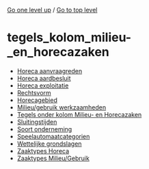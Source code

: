 <!-- generated by markdown-notes-tree -->

<!-- upward navigation links generated by markdown-notes-tree start here -->

[Go one level up](../SUMMARY.md) / [Go to top level](../../../../SUMMARY.md)

<!-- upward navigation links generated by markdown-notes-tree end here -->

# tegels_kolom_milieu-\_en_horecazaken

<!-- optional markdown-notes-tree directory description starts here -->

<!-- optional markdown-notes-tree directory description ends here -->

- [Horeca aanvraagreden](horeca_aanvraagreden.md)
- [Horeca aardbesluit](horeca_aardbesluit.md)
- [Horeca exploitatie](horeca_exploitatie.md)
- [Rechtsvorm](horeca_rechtsvorm.md)
- [Horecagebied](horecagebied.md)
- [Milieu/gebruik werkzaamheden](milieu_gebruik_werkz.md)
- [Tegels onder kolom Milieu- en Horecazaken](README.md)
- [Sluitingstijden](sluitingstijden.md)
- [Soort onderneming](soort_onderneming.md)
- [Speelautomaatcategorien](speelautomaatcategorieën.md)
- [Wettelijke grondslagen](wettelijke_grondslagen.md)
- [Zaaktypes Horeca](zaaktypes_horeca.md)
- [Zaaktypes Milieu/Gebruik](zaaktypes_milieu_gebruik.md)
